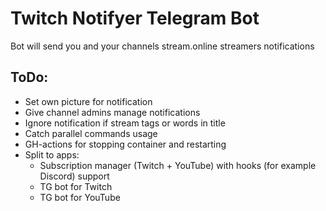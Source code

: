 # Twitch Notifyer Telegram Bot
Bot will send you and your channels stream.online streamers notifications

## ToDo:
-   Set own picture for notification
-   Give channel admins manage notifications
-   Ignore notification if stream tags or words in title
-   Catch parallel commands usage
-   GH-actions for stopping container and restarting
-   Split to apps:
    -   Subscription manager (Twitch + YouTube) with hooks (for example Discord) support
    -   TG bot for Twitch
    -   TG bot for YouTube
